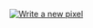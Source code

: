 [![Write a new pixel](https://github.com/write-happy-year/happy-2024/actions/workflows/main.yml/badge.svg)](https://github.com/write-happy-year/happy-2024/actions/workflows/main.yml)

